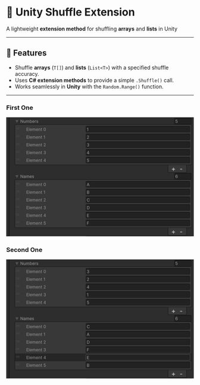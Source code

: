 # 🔀 Unity Shuffle Extension

A lightweight **extension method** for shuffling **arrays** and **lists** in Unity

---

## 🚀 Features

- Shuffle **arrays** (`T[]`) and **lists** (`List<T>`) with a specified shuffle accuracy.
- Uses **C# extension methods** to provide a simple `.Shuffle()` call.
- Works seamlessly in **Unity** with the `Random.Range()` function.

---

### First One

![alt text](GitAsset/1.png)

### Second One

![alt text](GitAsset/2.png)